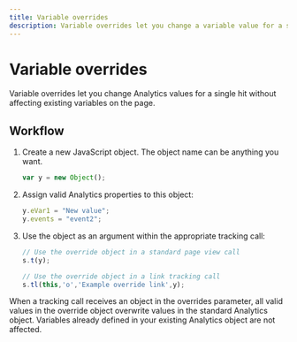 ```yaml
---
title: Variable overrides
description: Variable overrides let you change a variable value for a single track or track link call.
---
```


# Variable overrides

Variable overrides let you change Analytics values for a single hit without affecting existing variables on the page.

## Workflow

1. Create a new JavaScript object. The object name can be anything you want.

   ```js
   var y = new Object();
   ```

2. Assign valid Analytics properties to this object:

   ```js
   y.eVar1 = "New value";
   y.events = "event2";
   ```

3. Use the object as an argument within the appropriate tracking call:

   ```js
   // Use the override object in a standard page view call
   s.t(y);

   // Use the override object in a link tracking call
   s.tl(this,'o','Example override link',y);
   ```

When a tracking call receives an object in the overrides parameter, all valid values in the override object overwrite values in the standard Analytics object. Variables already defined in your existing Analytics object are not affected.
